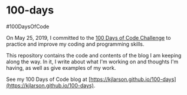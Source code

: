 # 100-days
#100DaysOfCode

On May 25, 2019, I committed to the [100 Days of Code Challenge](https://www.100daysofcode.com/) to practice and improve my coding and programming skills.

This repository contains the code and contents of the blog I am keeping along the way. In it, I write about what I'm working on and thoughts I'm having, as well as give examples of my work.

See my 100 Days of Code blog at [https://kjlarson.github.io/100-days](https://kjlarson.github.io/100-days).
